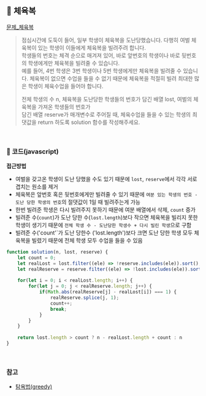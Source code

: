 ## 📝 체육복

[문제_체육복](https://programmers.co.kr/learn/courses/30/lessons/42862)

> 점심시간에 도둑이 들어, 일부 학생이 체육복을 도난당했습니다. 다행히 여벌 체육복이 있는 학생이 이들에게 체육복을 빌려주려 합니다.     
> 학생들의 번호는 체격 순으로 매겨져 있어, 바로 앞번호의 학생이나 바로 뒷번호의 학생에게만 체육복을 빌려줄 수 있습니다.    
> 예를 들어, 4번 학생은 3번 학생이나 5번 학생에게만 체육복을 빌려줄 수 있습니다. 체육복이 없으면 수업을 들을 수 없기 때문에 체육복을 적절히 빌려 최대한 많은 학생이 체육수업을 들어야 합니다.
>
>전체 학생의 수 n, 체육복을 도난당한 학생들의 번호가 담긴 배열 lost, 여벌의 체육복을 가져온 학생들의 번호가     
>담긴 배열 reserve가 매개변수로 주어질 때, 체육수업을 들을 수 있는 학생의 최댓값을 return 하도록 solution 함수를 작성해주세요.

<br />

### 📍 코드(javascript)

**접근방법**
- 여벌을 갖고온 학생이 도난 당했을 수도 있기 때문에 `lost`, `reserve`에서 각각 서로 겹치는 원소를 제거
- 체육복은 앞번호 혹은 뒷번호에게만 빌려줄 수 있기 때문에 `여분 있는 학생의 번호 - 도난 당한 학생의 번호`의 절댓값이 1일 때 빌려주는게 가능
- 한번 빌려준 학생은 다시 빌려주지 못하기 때문에 여분 배열에서 삭제, `count` 증가
- 빌려준 수(`count`)가 도난 당한 수(`lost.length`)보다 작으면 체육복을 빌리지 못한 학생이 생기기 때문에 `전체 학생 수 - 도난당한 학생수 + 다시 빌린 학생`으로 구함
- 빌려준 수('count'`가 도난 당한수 ('lost.length')보다 크면 도난 당한 학생 모두 체육복을 빌렸기 때문에 전체 학생 모두 수업을 들을 수 있음

```javascript
function solution(n, lost, reserve) {
    let count = 0;
    let realLost = lost.filter((ele) => !reserve.includes(ele)).sort();
    let realReserve = reserve.filter((ele) => !lost.includes(ele)).sort();
    
    for(let i = 0; i < realLost.length; i++) {
        for(let j = 0; j < realReserve.length; j++) {
            if(Math.abs(realReserve[j] - realLost[i]) === 1) {
                realReserve.splice(j, 1);
                count++;
                break;
            }
        }
    }
    
    return lost.length > count ? n - realLost.length + count : n
}
```

<br />

### 참고
- [탐욕법(greedy)](https://velog.io/@contea95/%ED%83%90%EC%9A%95%EB%B2%95%EA%B7%B8%EB%A6%AC%EB%94%94-%EC%95%8C%EA%B3%A0%EB%A6%AC%EC%A6%98)
